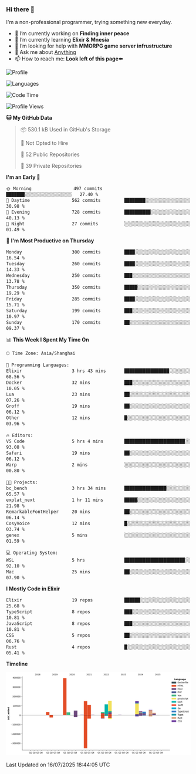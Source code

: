 ### Hi there 👋

I'm a non-professional programmer, trying something new everyday.

<!--
**dyzdyz010/dyzdyz010** is a ✨ _special_ ✨ repository because its `README.md` (this file) appears on your GitHub profile.
-->

- 🔭 I’m currently working on **Finding inner peace**
- 🌱 I’m currently learning **Elixir & Mnesia**
- 🤔 I’m looking for help with **MMORPG game server infrustructure**
- 💬 Ask me about [Anything](https://github.com/dyzdyz010/dyzdyz010/issues)
- 📫 How to reach me: **Look left of this page⬅️**

<!-- - 👯 I’m looking to collaborate on
- 😄 Pronouns: ...
- ⚡ Fun fact: ...
 -->
 
![Profile](https://github-readme-stats.vercel.app/api?username=dyzdyz010&count_private=true&show_icons=true&theme=dracula)

![Languages](https://github-readme-stats.vercel.app/api/top-langs/?username=dyzdyz010&layout=compact&theme=dracula)

<!--START_SECTION:waka-->
![Code Time](http://img.shields.io/badge/Code%20Time-2%2C046%20hrs%2020%20mins-blue)

![Profile Views](http://img.shields.io/badge/Profile%20Views-2-blue)

**🐱 My GitHub Data** 

> 📦 530.1 kB Used in GitHub's Storage 
 > 
> 🚫 Not Opted to Hire
 > 
> 📜 52 Public Repositories 
 > 
> 🔑 39 Private Repositories 
 > 
**I'm an Early 🐤** 

```text
🌞 Morning                497 commits         ███████░░░░░░░░░░░░░░░░░░   27.40 % 
🌆 Daytime                562 commits         ████████░░░░░░░░░░░░░░░░░   30.98 % 
🌃 Evening                728 commits         ██████████░░░░░░░░░░░░░░░   40.13 % 
🌙 Night                  27 commits          ░░░░░░░░░░░░░░░░░░░░░░░░░   01.49 % 
```
📅 **I'm Most Productive on Thursday** 

```text
Monday                   300 commits         ████░░░░░░░░░░░░░░░░░░░░░   16.54 % 
Tuesday                  260 commits         ████░░░░░░░░░░░░░░░░░░░░░   14.33 % 
Wednesday                250 commits         ███░░░░░░░░░░░░░░░░░░░░░░   13.78 % 
Thursday                 350 commits         █████░░░░░░░░░░░░░░░░░░░░   19.29 % 
Friday                   285 commits         ████░░░░░░░░░░░░░░░░░░░░░   15.71 % 
Saturday                 199 commits         ███░░░░░░░░░░░░░░░░░░░░░░   10.97 % 
Sunday                   170 commits         ██░░░░░░░░░░░░░░░░░░░░░░░   09.37 % 
```


📊 **This Week I Spent My Time On** 

```text
🕑︎ Time Zone: Asia/Shanghai

💬 Programming Languages: 
Elixir                   3 hrs 43 mins       █████████████████░░░░░░░░   68.56 % 
Docker                   32 mins             ███░░░░░░░░░░░░░░░░░░░░░░   10.05 % 
Lua                      23 mins             ██░░░░░░░░░░░░░░░░░░░░░░░   07.26 % 
Groff                    19 mins             ██░░░░░░░░░░░░░░░░░░░░░░░   06.12 % 
Other                    12 mins             █░░░░░░░░░░░░░░░░░░░░░░░░   03.96 % 

🔥 Editors: 
VS Code                  5 hrs 4 mins        ███████████████████████░░   93.08 % 
Safari                   19 mins             ██░░░░░░░░░░░░░░░░░░░░░░░   06.12 % 
Warp                     2 mins              ░░░░░░░░░░░░░░░░░░░░░░░░░   00.80 % 

🐱‍💻 Projects: 
bc_bench                 3 hrs 34 mins       ████████████████░░░░░░░░░   65.57 % 
explat_next              1 hr 11 mins        █████░░░░░░░░░░░░░░░░░░░░   21.98 % 
RemarkableFontHelper     20 mins             ██░░░░░░░░░░░░░░░░░░░░░░░   06.14 % 
CosyVoice                12 mins             █░░░░░░░░░░░░░░░░░░░░░░░░   03.74 % 
genex                    5 mins              ░░░░░░░░░░░░░░░░░░░░░░░░░   01.59 % 

💻 Operating System: 
WSL                      5 hrs               ███████████████████████░░   92.10 % 
Mac                      25 mins             ██░░░░░░░░░░░░░░░░░░░░░░░   07.90 % 
```

**I Mostly Code in Elixir** 

```text
Elixir                   19 repos            ██████░░░░░░░░░░░░░░░░░░░   25.68 % 
TypeScript               8 repos             ███░░░░░░░░░░░░░░░░░░░░░░   10.81 % 
JavaScript               8 repos             ███░░░░░░░░░░░░░░░░░░░░░░   10.81 % 
CSS                      5 repos             ██░░░░░░░░░░░░░░░░░░░░░░░   06.76 % 
Rust                     4 repos             █░░░░░░░░░░░░░░░░░░░░░░░░   05.41 % 
```



**Timeline**

![Lines of Code chart](https://raw.githubusercontent.com/dyzdyz010/dyzdyz010/master/assets/bar_graph.png)


 Last Updated on 16/07/2025 18:44:05 UTC
<!--END_SECTION:waka-->

